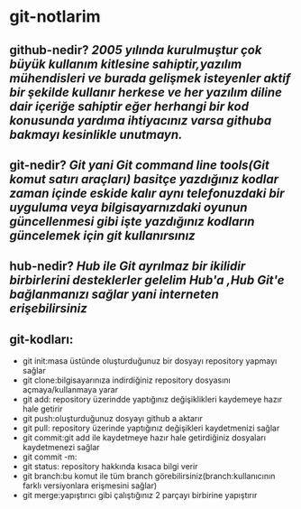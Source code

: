 # git-notlarim
## github-nedir?  	***2005 yılında kurulmuştur çok büyük kullanım kitlesine sahiptir,yazılım mühendisleri ve burada gelişmek isteyenler aktif bir şekilde kullanır herkese ve her yazılım diline dair içeriğe sahiptir eğer herhangi bir kod konusunda yardıma ihtiyacınız varsa githuba bakmayı kesinlikle unutmayn.***


## git-nedir? ***Git yani Git command line tools(Git komut satırı araçları) basitçe yazdığınız kodlar zaman içinde eskide kalır aynı telefonuzdaki bir uyguluma veya bilgisayarnızdaki oyunun güncellenmesi gibi işte  yazdığınız kodların güncelemek için git kullanırsınız***

## hub-nedir? ***Hub ile Git ayrılmaz bir ikilidir birbirlerini desteklerler gelelim Hub'a ,Hub Git'e bağlanmanızı sağlar yani interneten erişebilirsiniz*** 

## git-kodları: 

- git init:masa üstünde oluşturduğunuz bir dosyayı  repository yapmayı sağlar
- git clone:bilgisayarınıza indirdiğiniz  repository dosyasını açmaya/kullanmaya yarar
- git add: repository üzerindde yaptığınız değişiklikleri kaydemeye hazır hale getirir
- git push:oluşturduğunuz dosyayı github a aktarır
- git pull: repository üzerinde yaptığınız değişikleri kaydetmenizi sağlar
- git commit:git add ile kaydetmeye hazır hale getirdiğiniz dosyaları kaydetmenezi sağlar
- git commit -m:
- git status: repository hakkında kısaca bilgi verir
- git branch:bu komut ile tüm branch görebilirsiniz(branch:kullanıcının farklı versiyonlara erişmesini sağlar)
- git merge:yapıştırıcı gibi çalıştığınız 2 parçayı birbirine yapıştırır 



